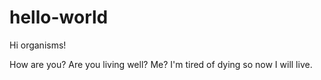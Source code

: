 # hello-world

Hi organisms!

How are you? Are you living well? Me?
I'm tired of dying so now I will live.
